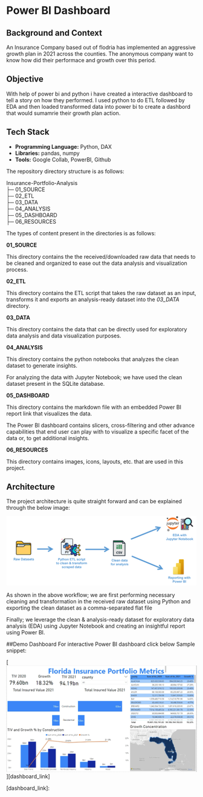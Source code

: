 # Power BI Dashboard

## Background and Context
An Insurance Company based out of flodria has implemented an aggressive growth plan in 2021 across the counties. The anonymous company want to know how did their performace and growth over this period. 

## Objective
With help of power bi and python i have created a interactive dashboard to tell a story on how they performed. I used python to do ETL followed by EDA and then loaded transformed data into power bi to create a dashbord that would sumamrie their growth plan action.


## Tech Stack
- **Programming Language:** Python, DAX
- **Libraries:** pandas, numpy
- **Tools:** Google Collab, PowerBI, Github

The repository directory structure is as follows:

Insurance-Portfolio-Analysis<br>
├─ 01_SOURCE<br>
├─ 02_ETL<br>
├─ 03_DATA<br>
├─ 04_ANALYSIS<br>
├─ 05_DASHBOARD<br>
├─ 06_RESOURCES<br>

The types of content present in the directories is as follows:

**01_SOURCE**

This directory contains the the received/downloaded raw data that needs to be cleaned and organized to ease out the data analysis and visualization process.

**02_ETL**

This directory contains the ETL script that takes the raw dataset as an input, transforms it and exports an analysis-ready dataset into the _03_DATA_ directory.

**03_DATA**

This directory contains the data that can be directly used for exploratory data analysis and data visualization purposes.

**04_ANALYSIS**

This directory contains the python notebooks that analyzes the clean dataset to generate insights.

For analyzing the data with Jupyter Notebook; we have used the clean dataset present in the SQLite database.

**05_DASHBOARD**

This directory contains the markdown file with an embedded Power BI report link that visualizes the data.

The Power BI dashboard contains slicers, cross-filtering and other advance capabilities that end user can play with to visualize a specific facet of the data or, to get additional insights.

**06_RESOURCES**

This directory contains images, icons, layouts, etc. that are used in this project.

## Architecture

The project architecture is quite straight forward and can be explained through the below image:

![Process Architecture][process_workflow]

As shown in the above workflow; we are first performing necessary cleaning and transformation in the received raw dataset using Python and exporting the clean dataset as a comma-separated flat file

Finally; we leverage the clean & analysis-ready dataset for exploratory data analysis (EDA) using Jupyter Notebook and creating an insightful report using Power BI.


##Demo Dashboard 
For interactive Power BI dashboard click below Sample snippet:

[![Power BI Dashboard][dashboard_image]][dashboard_link]




<!--links of images-->
[process_workflow]: https://github.com/SumanthChilupuri/Power-BI-Dashboard/blob/main/Resource/process_architecture.png
[dashboard_image]: https://github.com/SumanthChilupuri/Power-BI-Dashboard/blob/main/Resource/Dashboard%20Demo.png
[dashboard_link]: 
  

